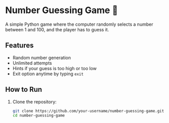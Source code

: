 # Number Guessing Game 🎯

A simple Python game where the computer randomly selects a number between 1 and 100, and the player has to guess it.

## Features
- Random number generation
- Unlimited attempts
- Hints if your guess is too high or too low
- Exit option anytime by typing `exit`

## How to Run
1. Clone the repository:
   ```bash
   git clone https://github.com/your-username/number-guessing-game.git
   cd number-guessing-game
